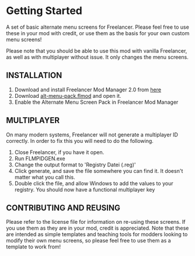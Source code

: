# Getting Started 
A set of basic alternate menu screens for Freelancer. Please feel free to use these in your mod with credit, or use them as the basis for your own custom menu screens!

Please note that you should be able to use this mod with vanilla Freelancer, as well as with multiplayer without issue. It only changes the menu screens.

## INSTALLATION

1. Download and install Freelancer Mod Manager 2.0 from [here](https://the-starport.net/freelancer/download/visit.php?cid=1&lid=2706)
2. Download [alt-menu-pack.flmod](https://gitlab.com/IrateRedKite/freelancer-alternate-menu-screen-pack/raw/current/alt-menu-pack.flmod) and open it.
3. Enable the Alternate Menu Screen Pack in Freelancer Mod Manager

## MULTIPLAYER

On many modern systems, Freelancer will not generate a multiplayer ID correctly. In order to fix this you will need to do the following.

1. Close Freelancer, if you have it open.
2. Run FLMPIDGEN.exe
3. Change the output format to 'Registry Datei (.reg)'
4. Click generate, and save the file somewhere you can find it. It doesn't matter what you call this.
5. Double click the file, and allow Windows to add the values to your registry. You should now have a functional multiplayer key

## CONTRIBUTING AND REUSING

Please refer to the license file for information on re-using these screens. If you use them as they are in your mod, credit is appreciated. Note that these are intended as simple templates and teaching tools for modders looking to modify their own menu screens, so please feel free to use them as a template to work from!


